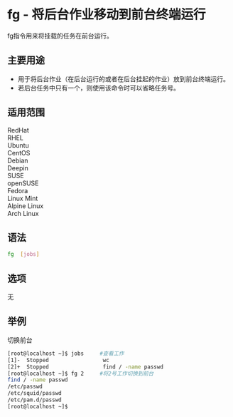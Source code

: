 # fg - 将后台作业移动到前台终端运行
fg指令用来将挂载的任务在前台运行。
## 主要用途
- 用于将后台作业（在后台运行的或者在后台挂起的作业）放到前台终端运行。
- 若后台任务中只有一个，则使用该命令时可以省略任务号。

## 适用范围

<!-- <div class="svg linux">Linux</div> -->
<div class="svg redhat">RedHat</div>
<div class="svg rhel">RHEL</div>
<div class="svg ubuntu">Ubuntu</div>
<div class="svg centos">CentOS</div>
<div class="svg debian">Debian</div>
<div class="svg deepin">Deepin</div>
<div class="svg suse">SUSE</div>
<div class="svg opensuse">openSUSE</div>
<div class="svg fedora">Fedora</div>
<div class="svg linuxmint">Linux Mint</div>
<!-- <div class="svg mxlinux">MX Linux</div> -->
<div class="svg alpinelinux">Alpine Linux</div>
<div class="svg archlinux">Arch Linux</div>

## 语法

``` bash
fg  [jobs]
```

## 选项
无
## 举例
切换前台
``` bash
[root@localhost ~]$ jobs     #查看工作
[1]-  Stopped                 wc
[2]+  Stopped                 find / -name passwd
[root@localhost ~]$ fg 2     #将2号工作切换到前台
find / -name passwd
/etc/passwd
/etc/squid/passwd
/etc/pam.d/passwd
[root@localhost ~]$
```



